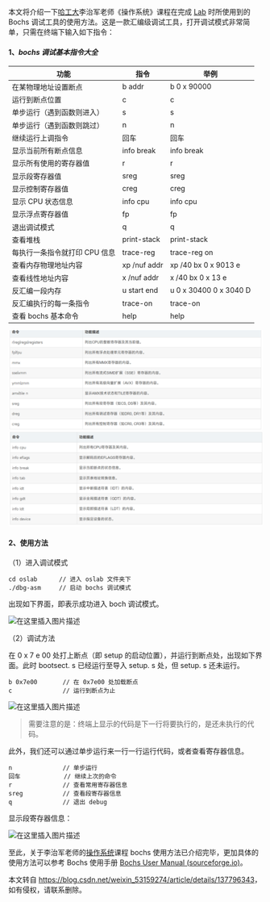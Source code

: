  

本文将介绍一下[哈工大](https://so.csdn.net/so/search?q=%E5%93%88%E5%B7%A5%E5%A4%A7&spm=1001.2101.3001.7020)李治军老师《操作系统》课程在完成 [Lab](https://so.csdn.net/so/search?q=Lab&spm=1001.2101.3001.7020) 时所使用到的 Bochs 调试工具的使用方法。这是一款汇编级调试工具，打开调试模式非常简单，只需在终端下输入如下指令：

#### 1、_bochs 调试基本指令大全_

| **功能**            | **指令**       | **举例**                 |
| ----------------- | ------------ | ---------------------- |
| 在某物理地址设置断点        | b addr       | b 0 x 90000            |
| 运行到断点位置           | c            | c                      |
| 单步运行（遇到函数则进入）     | s            | s                      |
| 单步运行（遇到函数则跳过）     | n            | n                      |
| 继续运行上调指令          | 回车           | 回车                     |
| 显示当前所有断点信息        | info break   | info break             |
| 显示所有使用的寄存器值       | r            | r                      |
| 显示段寄存器值           | sreg         | sreg                   |
| 显示控制寄存器值          | creg         | creg                   |
| 显示 CPU 状态信息       | info cpu     | info cpu               |
| 显示浮点寄存器值          | fp           | fp                     |
| 退出调试模式            | q            | q                      |
| 查看堆栈              | print-stack  | print-stack            |
| 每执行一条指令就打印 CPU 信息 | trace-reg    | trace-reg on           |
| 查看内存物理地址内容        | xp /nuf addr | xp /40 bx 0 x 9013 e   |
| 查看线性地址内容          | x /nuf addr  | x /40 bx 0 x 13 e      |
| 反汇编一段内存           | u start end  | u 0 x 30400 0 x 3040 D |
| 反汇编执行的每一条指令       | trace-on     | trace-on               |
| 查看 bochs 基本命令     | help         | help                   |
![image.png](https://raw.githubusercontent.com/MarchPhantasia/pic/main/hexoblog/20241119222450.png)
![image.png](https://raw.githubusercontent.com/MarchPhantasia/pic/main/hexoblog/20241119222459.png)

#### 2、使用方法

（1）进入调试模式

```shell
cd oslab      // 进入 oslab 文件夹下
./dbg-asm     // 启动 bochs 调试模式
```

出现如下界面，即表示成功进入 boch 调试模式。

![在这里插入图片描述](https://i-blog.csdnimg.cn/blog_migrate/964ea7285b41d6bb7ad5396406847876.png)

（2）调试方法

在 0 x 7 e 00 处打上断点（即 setup 的启动位置），并运行到断点处，出现如下界面。此时 bootsect. s 已经运行至导入 setup. s 处，但 setup. s 还未运行。

```shell
b 0x7e00       // 在 0x7e00 处加载断点
c              // 运行到断点为止
```

![在这里插入图片描述](https://i-blog.csdnimg.cn/blog_migrate/55c2b973501a630216ab5fb2eac04f40.png)

> 需要注意的是：终端上显示的代码是下一行将要执行的，是还未执行的代码。

此外，我们还可以通过单步运行来一行一行运行代码，或者查看寄存器信息。

```shell
n              // 单步运行
回车            // 继续上次的命令
r              // 查看常用寄存器信息
sreg           // 查看段寄存器信息
q              // 退出 debug
```

显示段寄存器信息：

![在这里插入图片描述](https://i-blog.csdnimg.cn/blog_migrate/90f84655e9085d332c7bda2fd2ea43d0.png)

至此，关于李治军老师的[操作系统](https://so.csdn.net/so/search?q=%E6%93%8D%E4%BD%9C%E7%B3%BB%E7%BB%9F&spm=1001.2101.3001.7020)课程 bochs 使用方法已介绍完毕，更加具体的使用方法可以参考 Bochs 使用手册 [Bochs User Manual (sourceforge.io)](https://bochs.sourceforge.io/doc/docbook/user/index.html)。

本文转自 <https://blog.csdn.net/weixin_53159274/article/details/137796343>，如有侵权，请联系删除。